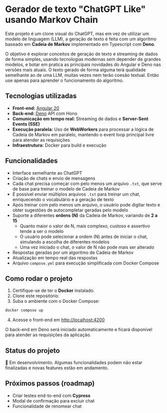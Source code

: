 # Gerador de texto "ChatGPT Like" usando Markov Chain

Este projeto é um clone visual do ChatGPT, mas em vez de utilizar um modelo de linguagem (LLM), a geração de texto é feita com um algoritmo baseado em **Cadeia de Markov** implementado em Typescript com **Deno**.

O objetivo é explorar conceitos de geração de texto e streaming de dados de forma simples, usando tecnologias modernas sem depender de grandes modelos, e botar em pratica as principais novidades do Angular e Deno nas versões mais atuais.
O texto gerado de forma alguma terá qualidade semelhante ao de uma LLM, muitas vezes nem terão coesão textual. Então use apenas para aprender o funcionamento do algoritmo.

## Tecnologias utilizadas

- **Front-end:** [Angular 20](https://angular.dev/)
- **Back-end:** [Deno](https://deno.com/) API com Hono
- **Comunicação em tempo real:** Streaming de dados e **Server-Sent Events (SSE)**
- **Execução paralela:** Uso de **WebWorkers** para processar a lógica de Cadeia de Markov em paralelo, mantendo o event loop principal livre para atender as requisições
- **Infraestrutura:** Docker para build e execução

## Funcionalidades

- Interface semelhante ao ChatGPT
- Criação de chats e envio de mensagens
- Cada chat precisa começar com pelo menos um arquivo `.txt`, que serve de base para treinar o modelo de Cadeia de Markov
- É possível enviar múltiplos arquivos `.txt` para treinar um chat, enriquecendo o vocabulário e a geração de texto
- Após treinar com pelo menos um arquivo, o usuário pode digitar texto e obter sugestões de autocompletar geradas pelo modelo
- Suporte a diferentes **ordens (N)** da Cadeia de Markov, variando de **2 a 15**
  - Quanto maior o valor de N, mais complexo, custoso e assertivo tende a ser o modelo
  - O usuário pode selecionar a ordem (N) antes de iniciar o chat, simulando a escolha de diferentes modelos
  - Uma vez iniciado o chat, o valor de N não pode mais ser alterado
- Respostas geradas por um algoritmo de Cadeia de Markov
- Atualização em tempo real das respostas
- Arquivo `compose.yml` para execução simplificada com Docker Compose

## Como rodar o projeto

1. Certifique-se de ter o **Docker** instalado.
2. Clone este repositório:
3. Suba o ambiente com o Docker Compose:

```bash
docker compose up
```

4. Acesse o front-end em [http://localhost:4200](http://localhost:4200)

O back-end em Deno será iniciado automaticamente e ficará disponível para atender as requisições da aplicação.

## Status do projeto

🚧 Em desenvolvimento. Algumas funcionalidades podem não estar finalizadas e novas features estão em andamento.

## Próximos passos (roadmap)
- Criar testes end-to-end com **Cypress**
- Modal de confirmação para excluir chat
- Funcionalidade de renomear chat
